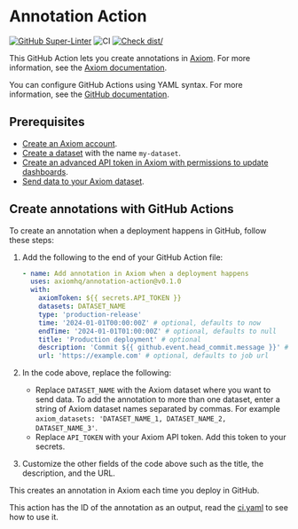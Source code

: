 # Annotation Action

[![GitHub Super-Linter](https://github.com/actions/typescript-action/actions/workflows/linter.yml/badge.svg)](https://github.com/super-linter/super-linter)
![CI](https://github.com/actions/typescript-action/actions/workflows/ci.yml/badge.svg)
[![Check dist/](https://github.com/actions/typescript-action/actions/workflows/check-dist.yml/badge.svg)](https://github.com/actions/typescript-action/actions/workflows/check-dist.yml)

This GitHub Action lets you create annotations in [Axiom](https://axiom.co/).
For more information, see the
[Axiom documentation](https://axiom.co/docs/query-data/annotate-charts).

You can configure GitHub Actions using YAML syntax. For more information, see
the
[GitHub documentation](https://docs.github.com/en/actions/learn-github-actions/understanding-github-actions#create-an-example-workflow).

## Prerequisites

- [Create an Axiom account](https://app.axiom.co/).
- [Create a dataset](https://axiom.co/docs/reference/datasets) with the name
  `my-dataset`.
- [Create an advanced API token in Axiom with permissions to update dashboards](https://axiom.co/docs/reference/tokens).
- [Send data to your Axiom dataset](https://axiom.co/docs/send-data/ingest).

## Create annotations with GitHub Actions

To create an annotation when a deployment happens in GitHub, follow these steps:

1. Add the following to the end of your GitHub Action file:

   ```yml
   - name: Add annotation in Axiom when a deployment happens
     uses: axiomhq/annotation-action@v0.1.0
     with:
       axiomToken: ${{ secrets.API_TOKEN }}
       datasets: DATASET_NAME
       type: 'production-release'
       time: '2024-01-01T00:00:00Z' # optional, defaults to now
       endTime: '2024-01-01T01:00:00Z' # optional, defaults to null
       title: 'Production deployment' # optional
       description: 'Commit ${{ github.event.head_commit.message }}' # optional
       url: 'https://example.com' # optional, defaults to job url
   ```

1. In the code above, replace the following:
   - Replace `DATASET_NAME` with the Axiom dataset where you want to send data.
     To add the annotation to more than one dataset, enter a string of Axiom
     dataset names separated by commas. For example
     `axiom_datasets: 'DATASET_NAME_1, DATASET_NAME_2, DATASET_NAME_3'`.
   - Replace `API_TOKEN` with your Axiom API token. Add this token to your
     secrets.
1. Customize the other fields of the code above such as the title, the
   description, and the URL.

This creates an annotation in Axiom each time you deploy in GitHub.

This action has the ID of the annotation as an output, read the
[ci.yaml](https://github.com/axiomhq/annotation-action/blob/main/.github/workflows/ci.yml)
to see how to use it.

